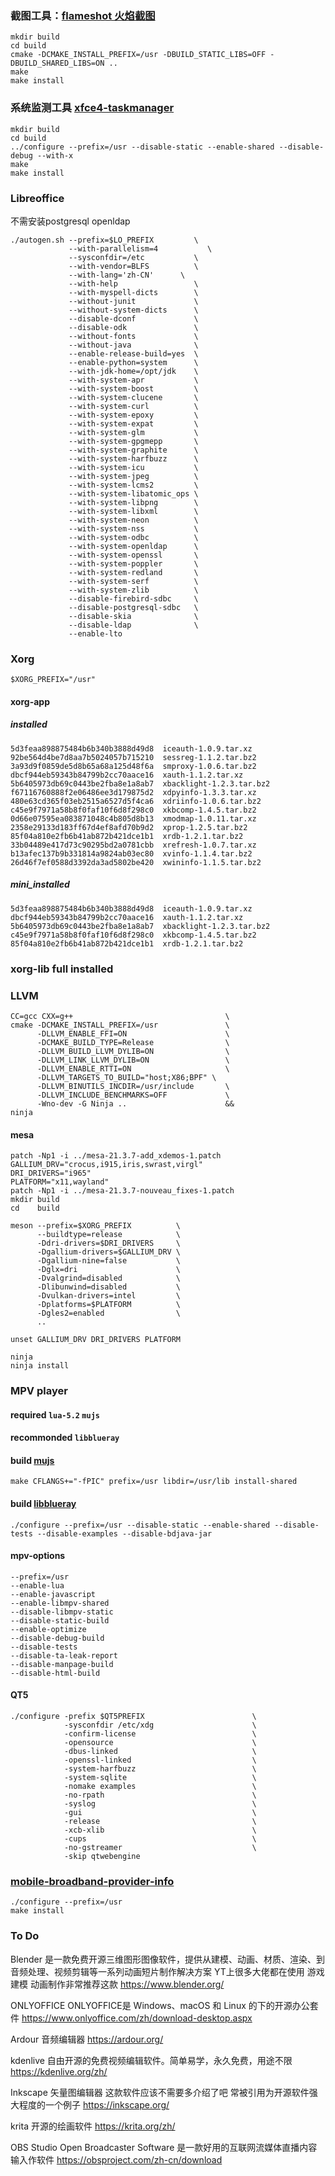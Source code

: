 ### 截图工具：[flameshot 火焰截图](https://github.com/flameshot-org/flameshot#packages-from-repository)
    mkdir build
    cd build
    cmake -DCMAKE_INSTALL_PREFIX=/usr -DBUILD_STATIC_LIBS=OFF -DBUILD_SHARED_LIBS=ON ..
    make 
    make install

### 系统监测工具 [xfce4-taskmanager](https://docs.xfce.org/apps/xfce4-taskmanager/start)
    mkdir build
    cd build
    ../configure --prefix=/usr --disable-static --enable-shared --disable-debug --with-x
    make 
    make install

### Libreoffice
不需安装postgresql openldap
```
./autogen.sh --prefix=$LO_PREFIX         \
             --with-parallelism=4           \
             --sysconfdir=/etc           \
             --with-vendor=BLFS          \
             --with-lang='zh-CN'      \
             --with-help                 \
             --with-myspell-dicts        \
             --without-junit             \
             --without-system-dicts      \
             --disable-dconf             \
             --disable-odk               \
             --without-fonts             \
             --without-java              \
             --enable-release-build=yes  \
             --enable-python=system      \
             --with-jdk-home=/opt/jdk    \
             --with-system-apr           \
             --with-system-boost         \
             --with-system-clucene       \
             --with-system-curl          \
             --with-system-epoxy         \
             --with-system-expat         \
             --with-system-glm           \
             --with-system-gpgmepp       \
             --with-system-graphite      \
             --with-system-harfbuzz      \
             --with-system-icu           \
             --with-system-jpeg          \
             --with-system-lcms2         \
             --with-system-libatomic_ops \
             --with-system-libpng        \
             --with-system-libxml        \
             --with-system-neon          \
             --with-system-nss           \
             --with-system-odbc          \
             --with-system-openldap      \
             --with-system-openssl       \
             --with-system-poppler       \
             --with-system-redland       \
             --with-system-serf          \
             --with-system-zlib          \
             --disable-firebird-sdbc     \
             --disable-postgresql-sdbc   \
             --disable-skia              \
             --disable-ldap              \
             --enable-lto
```

### Xorg
`$XORG_PREFIX="/usr"`
#### xorg-app
##### installed
```
5d3feaa898875484b6b340b3888d49d8  iceauth-1.0.9.tar.xz
92be564d4be7d8aa7b5024057b715210  sessreg-1.1.2.tar.bz2
3a93d9f0859de5d8b65a68a125d48f6a  smproxy-1.0.6.tar.bz2
dbcf944eb59343b84799b2cc70aace16  xauth-1.1.2.tar.xz
5b6405973db69c0443be2fba8e1a8ab7  xbacklight-1.2.3.tar.bz2
f67116760888f2e06486ee3d179875d2  xdpyinfo-1.3.3.tar.xz
480e63cd365f03eb2515a6527d5f4ca6  xdriinfo-1.0.6.tar.bz2
c45e9f7971a58b8f0faf10f6d8f298c0  xkbcomp-1.4.5.tar.bz2
0d66e07595ea083871048c4b805d8b13  xmodmap-1.0.11.tar.xz
2358e29133d183ff67d4ef8afd70b9d2  xprop-1.2.5.tar.bz2
85f04a810e2fb6b41ab872b421dce1b1  xrdb-1.2.1.tar.bz2
33b04489e417d73c90295bd2a0781cbb  xrefresh-1.0.7.tar.xz
b13afec137b9b331814a9824ab03ec80  xvinfo-1.1.4.tar.bz2
26d46f7ef0588d3392da3ad5802be420  xwininfo-1.1.5.tar.bz2
```
##### mini_installed
```
5d3feaa898875484b6b340b3888d49d8  iceauth-1.0.9.tar.xz
dbcf944eb59343b84799b2cc70aace16  xauth-1.1.2.tar.xz
5b6405973db69c0443be2fba8e1a8ab7  xbacklight-1.2.3.tar.bz2
c45e9f7971a58b8f0faf10f6d8f298c0  xkbcomp-1.4.5.tar.bz2
85f04a810e2fb6b41ab872b421dce1b1  xrdb-1.2.1.tar.bz2
```
### xorg-lib full installed

### LLVM
```
CC=gcc CXX=g++                                  \
cmake -DCMAKE_INSTALL_PREFIX=/usr               \
      -DLLVM_ENABLE_FFI=ON                      \
      -DCMAKE_BUILD_TYPE=Release                \
      -DLLVM_BUILD_LLVM_DYLIB=ON                \
      -DLLVM_LINK_LLVM_DYLIB=ON                 \
      -DLLVM_ENABLE_RTTI=ON                     \
      -DLLVM_TARGETS_TO_BUILD="host;X86;BPF" \
      -DLLVM_BINUTILS_INCDIR=/usr/include       \
      -DLLVM_INCLUDE_BENCHMARKS=OFF             \
      -Wno-dev -G Ninja ..                      &&
ninja

```
#### mesa
```
patch -Np1 -i ../mesa-21.3.7-add_xdemos-1.patch
GALLIUM_DRV="crocus,i915,iris,swrast,virgl"
DRI_DRIVERS="i965"
PLATFORM="x11,wayland"
patch -Np1 -i ../mesa-21.3.7-nouveau_fixes-1.patch
mkdir build
cd    build

meson --prefix=$XORG_PREFIX          \
      --buildtype=release            \
      -Ddri-drivers=$DRI_DRIVERS     \
      -Dgallium-drivers=$GALLIUM_DRV \
      -Dgallium-nine=false           \
      -Dglx=dri                      \
      -Dvalgrind=disabled            \
      -Dlibunwind=disabled           \
      -Dvulkan-drivers=intel         \
      -Dplatforms=$PLATFORM          \
      -Dgles2=enabled                \
      ..

unset GALLIUM_DRV DRI_DRIVERS PLATFORM

ninja
ninja install
```

### MPV player
#### required `lua-5.2` `mujs`
#### recommonded `libblueray` 
#### build [mujs](https://github.com/ccxvii/mujs/)
`make CFLANGS+="-fPIC" prefix=/usr libdir=/usr/lib install-shared`
#### build [libblueray](https://www.videolan.org/developers/libbluray.html)
`./configure --prefix=/usr --disable-static --enable-shared --disable-tests --disable-examples --disable-bdjava-jar`

#### mpv-options
```
--prefix=/usr
--enable-lua
--enable-javascript
--enable-libmpv-shared
--disable-libmpv-static
--disable-static-build
--enable-optimize
--disable-debug-build
--disable-tests
--disable-ta-leak-report
--disable-manpage-build
--disable-html-build
```
#### QT5
```
./configure -prefix $QT5PREFIX                        \
            -sysconfdir /etc/xdg                      \
            -confirm-license                          \
            -opensource                               \
            -dbus-linked                              \
            -openssl-linked                           \
            -system-harfbuzz                          \
            -system-sqlite                            \
            -nomake examples                          \
            -no-rpath                                 \
            -syslog                                   \
            -gui                                      \
            -release                                  \
            -xcb-xlib                                 \
            -cups                                     \
            -no-gstreamer                             \
            -skip qtwebengine
```
### [mobile-broadband-provider-info](https://download.gnome.org/sources/mobile-broadband-provider-info/)
```
./configure --prefix=/usr
make install
```

### To Do
Blender
是一款免费开源三维图形图像软件，提供从建模、动画、材质、渲染、到音频处理、视频剪辑等一系列动画短片制作解决方案 YT上很多大佬都在使用 游戏建模 动画制作非常推荐这款
https://www.blender.org/

ONLYOFFICE
ONLYOFFICE是 Windows、macOS 和 Linux 的下的开源办公套件
https://www.onlyoffice.com/zh/download-desktop.aspx

Ardour
音频编辑器
https://ardour.org/

kdenlive
自由开源的免费视频编辑软件。简单易学，永久免费，用途不限
https://kdenlive.org/zh/

Inkscape
矢量图编辑器 这款软件应该不需要多介绍了吧 常被引用为开源软件强大程度的一个例子
https://inkscape.org/

krita
开源的绘画软件
https://krita.org/zh/

OBS Studio
Open Broadcaster Software 是一款好用的互联网流媒体直播内容输入作软件
https://obsproject.com/zh-cn/download
